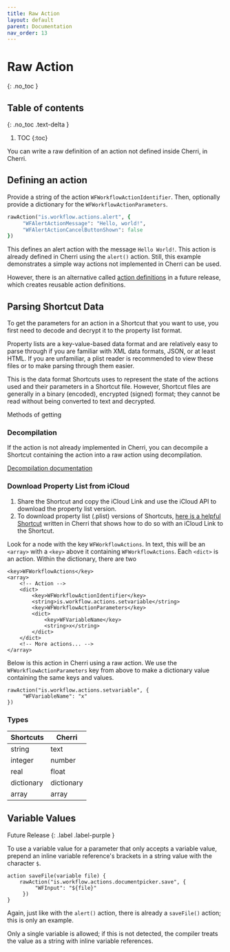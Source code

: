 ```yaml
---
title: Raw Action
layout: default
parent: Documentation
nav_order: 13
---
```


# Raw Action
{: .no_toc }

## Table of contents
{: .no_toc .text-delta }

1. TOC
{:toc}

You can write a raw definition of an action not defined inside Cherri, in Cherri.

## Defining an action

Provide a string of the action `WFWorkflowActionIdentifier`. Then, optionally provide a dictionary for the `WFWorkflowActionParameters`.

```ruby
rawAction("is.workflow.actions.alert", {
     "WFAlertActionMessage": "Hello, world!",
     "WFAlertActionCancelButtonShown": false
})
```

This defines an alert action with the message `Hello World!`. This action is already defined in Cherri using the `alert()` action. Still, this example demonstrates a simple way actions not implemented in Cherri can be used.

However, there is an alternative called [action definitions](/language/define-actions) in a future release, which creates reusable action definitions.

## Parsing Shortcut Data

To get the parameters for an action in a Shortcut that you want to use, you first need to decode and decrypt it to the property list format.

Property lists are a key-value-based data format and are relatively easy to parse through if you are familiar with XML data formats, JSON, or at least HTML. If you are unfamiliar, a plist reader is recommended to view these files or to make parsing through them easier.

This is the data format Shortcuts uses to represent the state of the actions used and their parameters in a Shortcut file. However, Shortcut files are generally in a binary (encoded), encrypted (signed) format; they cannot be read without being converted to text and decrypted.

Methods of getting 

### Decompilation

If the action is not already implemented in Cherri, you can decompile a Shortcut containing the action into a raw action using decompilation.

[Decompilation documentation](/language/decompilation)

### Download Property List from iCloud

1. Share the Shortcut and copy the iCloud Link and use the iCloud API to download the property list version.
2. To download property list (.plist) versions of Shortcuts, [here is a helpful Shortcut](https://routinehub.co/shortcut/13252/) written in Cherri that shows how to do so with an iCloud Link to the Shortcut. 

Look for a node with the key `WFWorkflowActions`. In text, this will be an `<array>` with a `<key>` above it containing `WFWorkflowActions`. Each `<dict>` is an action. Within the dictionary, there are two 

```
<key>WFWorkflowActions</key>
<array>
    <!-- Action -->
    <dict>
        <key>WFWorkflowActionIdentifier</key>
        <string>is.workflow.actions.setvariable</string>
        <key>WFWorkflowActionParameters</key>
        <dict>
            <key>WFVariableName</key>
            <string>x</string>
        </dict>
    </dict>
    <!-- More actions... -->
</array>
```

Below is this action in Cherri using a raw action. We use the `WFWorkflowActionParameters` key from above to make a dictionary value containing the same keys and values.

```
rawAction("is.workflow.actions.setvariable", {
     "WFVariableName": "x"
})
```

### Types 

| Shortcuts | Cherri |
:--------| --------- |
| string  | text |
| integer  | number |
| real  | float |
| dictionary  | dictionary |
| array  | array |

## Variable Values

Future Release
{: .label .label-purple }

To use a variable value for a parameter that only accepts a variable value, prepend an inline variable reference's brackets in a string value with the character `$`.

```
action saveFile(variable file) {
    rawAction("is.workflow.actions.documentpicker.save", {
         "WFInput": "${file}"
     })
}
```

Again, just like with the `alert()` action, there is already a `saveFile()` action; this is only an example.

Only a single variable is allowed; if this is not detected, the compiler treats the value as a string with inline variable references.
